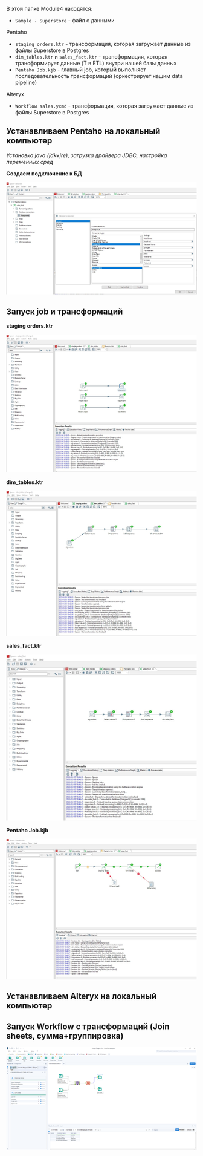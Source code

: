 В этой папке Module4 находятся:

- `Sample - Superstore` - файл с данными


Pentaho
- `staging orders.ktr` - трансформация, которая загружает данные из файлы Superstore в Postgres
- `dim_tables.ktr` и `sales_fact.ktr` - трансформация, которая трансформирует данные (T в ETL) внутри нашей базы данных
- `Pentaho Job.kjb` - главный job, который выполняет последовательность трансформаций (оркестрирует нашим data pipeline)

Alteryx 
- `Workflow sales.yxmd` - трансформация, которая загружает данные из файлы Superstore в Postgres





## Устанавливаем Pentaho на локальный компьютер
*Установка java (jdk+jre), загрузка драйвера JDBC, настройка переменных сред*

**Создаем подключение к БД**

![Иллюстрация к проекту](https://github.com/dimac123/dimac123/blob/main/Data-engineering/Module4/Pentaho5.JPG)


## Запуск job и трансформаций

**staging orders.ktr**

![Иллюстрация к проекту](https://github.com/dimac123/dimac123/blob/main/Data-engineering/Module4/Pentaho.JPG)


**dim_tables.ktr**

![Иллюстрация к проекту](https://github.com/dimac123/dimac123/blob/main/Data-engineering/Module4/Pentaho2.JPG)


**sales_fact.ktr**

![Иллюстрация к проекту](https://github.com/dimac123/dimac123/blob/main/Data-engineering/Module4/Pentaho4.JPG)


**Pentaho Job.kjb**

![Иллюстрация к проекту](https://github.com/dimac123/dimac123/blob/main/Data-engineering/Module4/Pentaho3.JPG)

## Устанавливаем Alteryx на локальный компьютер


## Запуск Workflow с трансформаций (Join sheets, сумма+группировка)
![Иллюстрация к проекту](https://github.com/dimac123/dimac123/blob/main/Data-engineering/Module4/Alteryx.png)
